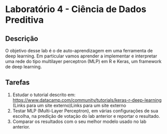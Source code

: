 # Laboratório 4 - Ciência de Dados Preditiva

## Descrição

O objetivo desse lab é o de auto-aprendizagem em uma ferramenta de deep learning. Em particular vamos aprender a implementar e interpretar uma rede do tipo multilayer perceptron (MLP) em R e Keras, um framework de deep learning.

## Tarefas

1. Estudar o tutorial descrito em: https://www.datacamp.com/community/tutorials/keras-r-deep-learning (Links para um site externo)Links para um site externo
2. Testar MLP (Multi-Layer Perceptron), em várias configurações de sua escolha, na predição de votação do lab anterior e reportar o resultado.
3. Comparar os resultados com o seu melhor modelo usado no lab anterior.